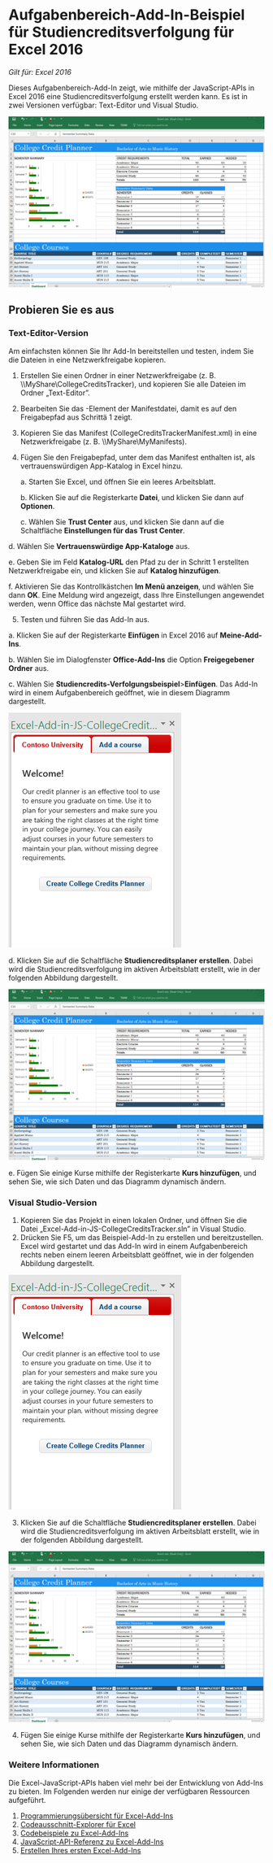 # Aufgabenbereich-Add-In-Beispiel für Studiencreditsverfolgung für Excel 2016

_Gilt für: Excel 2016_

Dieses Aufgabenbereich-Add-In zeigt, wie mithilfe der JavaScript-APIs in Excel 2016 eine Studiencreditsverfolgung erstellt werden kann. Es ist in zwei Versionen verfügbar: Text-Editor und Visual Studio.

![Studiencredits-Verfolgungsbeispiel](../images/CollegeCreditsTracker_tracker.PNG)

## Probieren Sie es aus
### Text-Editor-Version

Am einfachsten können Sie Ihr Add-In bereitstellen und testen, indem Sie die Dateien in eine Netzwerkfreigabe kopieren.

1.  Erstellen Sie einen Ordner in einer Netzwerkfreigabe (z. B. \\\MyShare\CollegeCreditsTracker), und kopieren Sie alle Dateien im Ordner „Text-Editor”. 
2.  Bearbeiten Sie das <SourceLocation>-Element der Manifestdatei, damit es auf den Freigabepfad aus Schrittä 1 zeigt. 
3.  Kopieren Sie das Manifest (CollegeCreditsTrackerManifest.xml) in eine Netzwerkfreigabe (z. B. \\\MyShare\MyManifests).
4.  Fügen Sie den Freigabepfad, unter dem das Manifest enthalten ist, als vertrauenswürdigen App-Katalog in Excel hinzu.

    a. Starten Sie Excel, und öffnen Sie ein leeres Arbeitsblatt.  
    
    b. Klicken Sie auf die Registerkarte **Datei**, und klicken Sie dann auf **Optionen**.
    
    c. Wählen Sie **Trust Center** aus, und klicken Sie dann auf die Schaltfläche **Einstellungen für das Trust Center**.
    
  d. Wählen Sie **Vertrauenswürdige App-Kataloge** aus.
    
  e. Geben Sie im Feld **Katalog-URL** den Pfad zu der in Schritt 1 erstellten Netzwerkfreigabe ein, und klicken Sie auf **Katalog hinzufügen**.
    
   f. Aktivieren Sie das Kontrollkästchen **Im Menü anzeigen**, und wählen Sie dann **OK**. Eine Meldung wird angezeigt, dass Ihre Einstellungen angewendet werden, wenn Office das nächste Mal gestartet wird. 
        
5.  Testen und führen Sie das Add-In aus. 

  a. Klicken Sie auf der Registerkarte **Einfügen** in Excel 2016 auf **Meine-Add-Ins**. 
    
  b. Wählen Sie im Dialogfenster **Office-Add-Ins** die Option **Freigegebener Ordner** aus.
    
  c. Wählen Sie **Studiencredits-Verfolgungsbeispiel**>**Einfügen**. Das Add-In wird in einem Aufgabenbereich geöffnet, wie in diesem Diagramm dargestellt. 
        
   ![Studiencredits-Verfolgungsbeispiel](../images/CollegeCreditsTracker_taskpane.PNG) 

  d. Klicken Sie auf die Schaltfläche **Studiencreditsplaner erstellen**. Dabei wird die Studiencreditsverfolgung im aktiven Arbeitsblatt erstellt, wie in der folgenden Abbildung dargestellt. 
    
  ![Studiencredits-Verfolgungsbeispiel](../images/CollegeCreditsTracker_tracker.PNG)

  e. Fügen Sie einige Kurse mithilfe der Registerkarte **Kurs hinzufügen**, und sehen Sie, wie sich Daten und das Diagramm dynamisch ändern.
    
### Visual Studio-Version
1.  Kopieren Sie das Projekt in einen lokalen Ordner, und öffnen Sie die Datei „Excel-Add-in-JS-CollegeCreditsTracker.sln” in Visual Studio.
2.  Drücken Sie F5, um das Beispiel-Add-In zu erstellen und bereitzustellen. Excel wird gestartet und das Add-In wird in einem Aufgabenbereich rechts neben einem leeren Arbeitsblatt geöffnet, wie in der folgenden Abbildung dargestellt. 
        
  ![Studiencredits-Verfolgungsbeispiel](../images/CollegeCreditsTracker_taskpane.PNG) 

3.  Klicken Sie auf die Schaltfläche **Studiencreditsplaner erstellen**. Dabei wird die Studiencreditsverfolgung im aktiven Arbeitsblatt erstellt, wie in der folgenden Abbildung dargestellt. 
    
  ![Studiencredits-Verfolgungsbeispiel](../images/CollegeCreditsTracker_tracker.PNG) 
  
4. Fügen Sie einige Kurse mithilfe der Registerkarte **Kurs hinzufügen**, und sehen Sie, wie sich Daten und das Diagramm dynamisch ändern.


### Weitere Informationen

Die Excel-JavaScript-APIs haben viel mehr bei der Entwicklung von Add-Ins zu bieten. Im Folgenden werden nur einige der verfügbaren Ressourcen aufgeführt. 

1.  [Programmierungsübersicht für Excel-Add-Ins](https://github.com/OfficeDev/office-js-docs/blob/master/excel/excel-add-ins-programming-overview.md)
2.  [Codeausschnitt-Explorer für Excel](http://officesnippetexplorer.azurewebsites.net/#/snippets/excel)
3.  [Codebeispiele zu Excel-Add-Ins](https://github.com/OfficeDev/office-js-docs/blob/master/excel/excel-add-ins-code-samples.md) 
4.  [JavaScript-API-Referenz zu Excel-Add-Ins](https://github.com/OfficeDev/office-js-docs/blob/master/excel/excel-add-ins-javascript-reference.md)
5.  [Erstellen Ihres ersten Excel-Add-Ins](https://github.com/OfficeDev/office-js-docs/blob/master/excel/build-your-first-excel-add-in.md)
